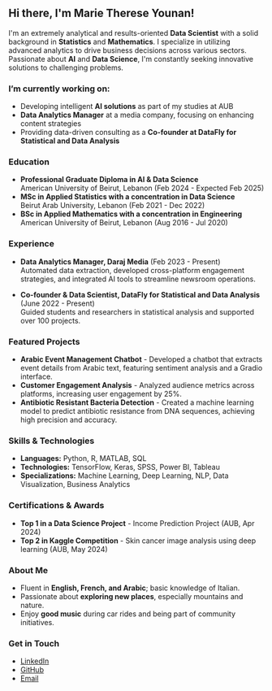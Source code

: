 ## Hi there, I'm Marie Therese Younan! 

I'm an extremely analytical and results-oriented **Data Scientist** with a solid background in **Statistics** and **Mathematics**. I specialize in utilizing advanced analytics to drive business decisions across various sectors. Passionate about **AI** and **Data Science**, I'm constantly seeking innovative solutions to challenging problems.

### I’m currently working on:
- Developing intelligent **AI solutions** as part of my studies at AUB
- **Data Analytics Manager** at a media company, focusing on enhancing content strategies
- Providing data-driven consulting as a **Co-founder at DataFly for Statistical and Data Analysis**

### Education
- **Professional Graduate Diploma in AI & Data Science**  
  American University of Beirut, Lebanon (Feb 2024 - Expected Feb 2025)
- **MSc in Applied Statistics with a concentration in Data Science**  
  Beirut Arab University, Lebanon (Feb 2021 - Dec 2022)
- **BSc in Applied Mathematics with a concentration in Engineering**  
  American University of Beirut, Lebanon (Aug 2016 - Jul 2020)

### Experience
- **Data Analytics Manager, Daraj Media** (Feb 2023 - Present)  
  Automated data extraction, developed cross-platform engagement strategies, and integrated AI tools to streamline newsroom operations.
  
- **Co-founder & Data Scientist, DataFly for Statistical and Data Analysis** (June 2022 - Present)  
  Guided students and researchers in statistical analysis and supported over 100 projects.

### Featured Projects
- **Arabic Event Management Chatbot** - Developed a chatbot that extracts event details from Arabic text, featuring sentiment analysis and a Gradio interface.
- **Customer Engagement Analysis** - Analyzed audience metrics across platforms, increasing user engagement by 25%.
- **Antibiotic Resistant Bacteria Detection** - Created a machine learning model to predict antibiotic resistance from DNA sequences, achieving high precision and accuracy.

### Skills & Technologies
- **Languages:** Python, R, MATLAB, SQL
- **Technologies:** TensorFlow, Keras, SPSS, Power BI, Tableau
- **Specializations:** Machine Learning, Deep Learning, NLP, Data Visualization, Business Analytics

### Certifications & Awards
- **Top 1 in a Data Science Project** - Income Prediction Project (AUB, Apr 2024)
- **Top 2 in Kaggle Competition** - Skin cancer image analysis using deep learning (AUB, May 2024)
### About Me
- Fluent in **English, French, and Arabic**; basic knowledge of Italian.
- Passionate about **exploring new places**, especially mountains and nature.
- Enjoy **good music** during car rides and being part of community initiatives.

### Get in Touch
- [LinkedIn](https://www.linkedin.com/in/marie-therese-younan234)
- [GitHub](https://github.com/younan-marietherese)
- [Email](marie-therese234@hotmail.com)
